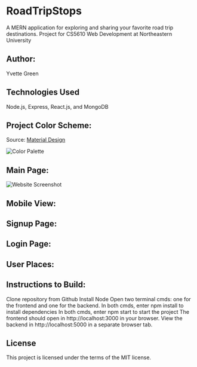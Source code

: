# RoadTripStops
A MERN application for exploring and sharing your favorite road trip destinations.
Project for CS5610 Web Development at Northeastern University

## Author: 
Yvette Green

## Technologies Used
Node.js, Express, React.js, and MongoDB

## Project Color Scheme:
Source: [Material Design](https://material.io/design/color/the-color-system.html#tools-for-picking-colors)

![Color Palette](https://github.com/greeny90/roadtripstops/blob/main/images/color%20palette.png)

## Main Page:
![Website Screenshot](https://github.com/greeny90/roadtripstops/blob/main/images/RoadTripStopsmain.png)

## Mobile View:

## Signup Page:

## Login Page:

## User Places:

## Instructions to Build:
Clone repository from Github
Install Node
Open two terminal cmds: one for the frontend and one for the backend.
In both cmds, enter npm install to install dependencies
In both cmds, enter npm start to start the project
The frontend should open in http://localhost:3000 in your browser.
View the backend in http://localhost:5000 in a separate browser tab.

## License
This project is licensed under the terms of the MIT license.
